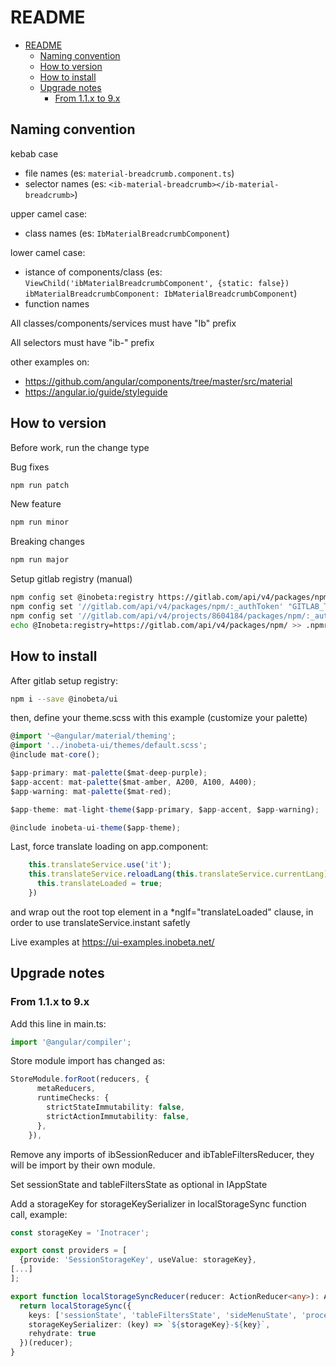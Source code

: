 # README

- [README](#readme)
  - [Naming convention](#naming-convention)
  - [How to version](#how-to-version)
  - [How to install](#how-to-install)
  - [Upgrade notes](#upgrade-notes)
    - [From 1.1.x to 9.x](#from-11x-to-9x)

## Naming convention

kebab case

- file names (es: `material-breadcrumb.component.ts`)
- selector names (es: `<ib-material-breadcrumb></ib-material-breadcrumb>`)

upper camel case:

- class names (es: `IbMaterialBreadcrumbComponent`)

lower camel case:

- istance of components/class (es: `ViewChild('ibMaterialBreadcrumbComponent', {static: false}) ibMaterialBreadcrumbComponent: IbMaterialBreadcrumbComponent`)
- function names

All classes/components/services must have "Ib" prefix

All selectors must have "ib-" prefix

other examples on:

- <https://github.com/angular/components/tree/master/src/material>
- <https://angular.io/guide/styleguide>

## How to version

Before work, run the change type

Bug fixes

```bash
npm run patch
```

New feature

```bash
npm run minor
```

Breaking changes

```bash
npm run major
```

Setup gitlab registry  (manual)

```bash
npm config set @inobeta:registry https://gitlab.com/api/v4/packages/npm/
npm config set '//gitlab.com/api/v4/packages/npm/:_authToken' "GITLAB_TOKEN"
npm config set '//gitlab.com/api/v4/projects/8604184/packages/npm/:_authToken' "GITLAB_TOKEN"
echo @Inobeta:registry=https://gitlab.com/api/v4/packages/npm/ >> .npmrc
```

## How to install

After gitlab setup registry:

```bash
npm i --save @inobeta/ui
```

then, define your theme.scss with this example (customize your palette)

```typescript
@import '~@angular/material/theming';
@import '../inobeta-ui/themes/default.scss';
@include mat-core();

$app-primary: mat-palette($mat-deep-purple);
$app-accent: mat-palette($mat-amber, A200, A100, A400);
$app-warning: mat-palette($mat-red);

$app-theme: mat-light-theme($app-primary, $app-accent, $app-warning);

@include inobeta-ui-theme($app-theme);
```

Last, force translate loading on app.component:

```typescript
    this.translateService.use('it');
    this.translateService.reloadLang(this.translateService.currentLang).subscribe(() => {
      this.translateLoaded = true;
    })
```

and wrap out the root top element in a *ngIf="translateLoaded" clause, in order to use translateService.instant safetly

Live examples at <https://ui-examples.inobeta.net/>

## Upgrade notes

### From 1.1.x to 9.x

Add this line in main.ts:

```typescript
import '@angular/compiler';
```

Store module import has changed as:

```typescript
StoreModule.forRoot(reducers, {
      metaReducers,
      runtimeChecks: {
        strictStateImmutability: false,
        strictActionImmutability: false,
      },
    }),
```

Remove any imports of ibSessionReducer and ibTableFiltersReducer, they will be import by their own module.

Set sessionState and tableFiltersState as optional in IAppState

Add a storageKey for storageKeySerializer in localStorageSync function call, example:

```typescript
const storageKey = 'Inotracer';

export const providers = [
  {provide: 'SessionStorageKey', useValue: storageKey},
[...]
];

export function localStorageSyncReducer(reducer: ActionReducer<any>): ActionReducer<any> {
  return localStorageSync({
    keys: ['sessionState', 'tableFiltersState', 'sideMenuState', 'processingGoodsState'],
    storageKeySerializer: (key) => `${storageKey}-${key}`,
    rehydrate: true
  })(reducer);
}
```
